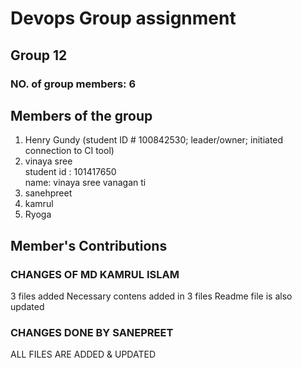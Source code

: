 # Devops Group assignment
## Group 12
### NO. of group members: 6
## Members of the group
 1. Henry Gundy (student ID # 100842530; leader/owner; initiated connection to CI tool)  
 2. vinaya sree  
    student id : 101417650  
    name: vinaya sree vanagan ti
 3. sanehpreet  
 4. kamrul  
 5. Ryoga

## Member's Contributions 
### CHANGES OF MD KAMRUL ISLAM
 3 files added
 Necessary contens added in 3 files
 Readme file is also updated  
### CHANGES DONE BY SANEPREET
ALL FILES ARE ADDED & UPDATED

